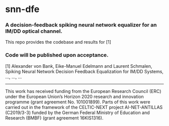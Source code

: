 # snn-dfe
### A decision-feedback spiking neural network equalizer for an IM/DD optical channel.

This repo provides the codebase and results for [1]

### Code will be published upon acceptance.

[1] Alexander von Bank, Eike-Manuel Edelmann and Laurent Schmalen, Spiking Neural Network Decision Feedback Equalization for IM/DD Systems, ..., ..., ...

---

This work has received funding from the European Research Council (ERC) under the European Union’s Horizon 2020 research and innovation programme (grant agreement No. 101001899). Parts of this work were carried out in the framework of the CELTIC-NEXT project AI-NET-ANTILLAS (C2019/3-3) funded by the German Federal Ministry of Education and Research (BMBF) (grant agreement 16KIS1316).
